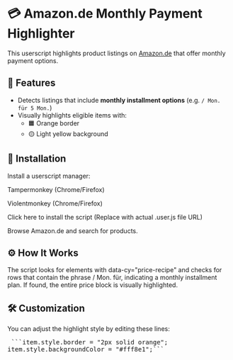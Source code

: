 # 💳 Amazon.de Monthly Payment Highlighter

This userscript highlights product listings on [Amazon.de](https://www.amazon.de/) that offer monthly payment options.

## 🧩 Features

- Detects listings that include **monthly installment options** (e.g. `/ Mon. für 5 Mon.`)
- Visually highlights eligible items with:
  - 🟧 Orange border
  - 🟡 Light yellow background

## 🚀 Installation
Install a userscript manager:

Tampermonkey (Chrome/Firefox)

Violentmonkey (Chrome/Firefox)

Click here to install the script
(Replace with actual .user.js file URL)

Browse Amazon.de and search for products.

## ⚙️ How It Works
The script looks for elements with data-cy="price-recipe" and checks for rows that contain the phrase / Mon. für, indicating a monthly installment plan. If found, the entire price block is visually highlighted.

## 🛠️ Customization
You can adjust the highlight style by editing these lines:

<pre> ```item.style.border = "2px solid orange";
item.style.backgroundColor = "#fff8e1";``` </pre>
